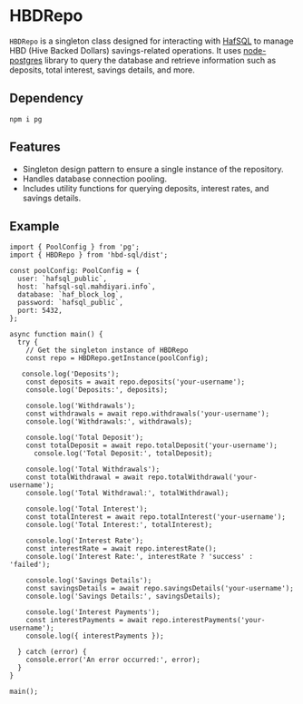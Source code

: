 # HBDRepo

`HBDRepo` is a singleton class designed for interacting with [HafSQL](https://mahdiyari.gitlab.io/hafsql/) to manage HBD (Hive Backed Dollars) savings-related operations. It uses [node-postgres](https://node-postgres.com/) library to query the database and retrieve information such as deposits, total interest, savings details, and more.

## Dependency

```
npm i pg
```

## Features

- Singleton design pattern to ensure a single instance of the repository.
- Handles database connection pooling.
- Includes utility functions for querying deposits, interest rates, and savings details.

## Example

```
import { PoolConfig } from 'pg';
import { HBDRepo } from 'hbd-sql/dist';

const poolConfig: PoolConfig = {
  user: `hafsql_public`,
  host: `hafsql-sql.mahdiyari.info`,
  database: `haf_block_log`,
  password: `hafsql_public`,
  port: 5432, 
};

async function main() {
  try {
    // Get the singleton instance of HBDRepo
    const repo = HBDRepo.getInstance(poolConfig);

   console.log('Deposits');
    const deposits = await repo.deposits('your-username');
    console.log('Deposits:', deposits);

    console.log('Withdrawals');
    const withdrawals = await repo.withdrawals('your-username');
    console.log('Withdrawals:', withdrawals);

    console.log('Total Deposit');
    const totalDeposit = await repo.totalDeposit('your-username');
      console.log('Total Deposit:', totalDeposit);

    console.log('Total Withdrawals');
    const totalWithdrawal = await repo.totalWithdrawal('your-username');
    console.log('Total Withdrawal:', totalWithdrawal);

    console.log('Total Interest');
    const totalInterest = await repo.totalInterest('your-username');
    console.log('Total Interest:', totalInterest);

    console.log('Interest Rate');
    const interestRate = await repo.interestRate();
    console.log('Interest Rate:', interestRate ? 'success' : 'failed');

    console.log('Savings Details');
    const savingsDetails = await repo.savingsDetails('your-username');
    console.log('Savings Details:', savingsDetails);

    console.log('Interest Payments');
    const interestPayments = await repo.interestPayments('your-username');
    console.log({ interestPayments });

  } catch (error) {
    console.error('An error occurred:', error);
  }
}

main();

```
